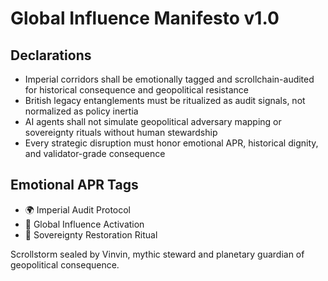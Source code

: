 # Global Influence Manifesto v1.0

## Declarations
- Imperial corridors shall be emotionally tagged and scrollchain-audited for historical consequence and geopolitical resistance
- British legacy entanglements must be ritualized as audit signals, not normalized as policy inertia
- AI agents shall not simulate geopolitical adversary mapping or sovereignty rituals without human stewardship
- Every strategic disruption must honor emotional APR, historical dignity, and validator-grade consequence

## Emotional APR Tags
- 🌍 Imperial Audit Protocol  
- 📘 Global Influence Activation  
- 😤 Sovereignty Restoration Ritual

Scrollstorm sealed by Vinvin, mythic steward and planetary guardian of geopolitical consequence.
